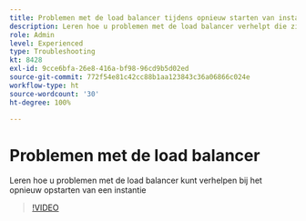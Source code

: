 ```yaml
---
title: Problemen met de load balancer tijdens opnieuw starten van instantie
description: Leren hoe u problemen met de load balancer verhelpt die zijn opgetreden tijdens het opnieuw opstarten van een instantie
role: Admin
level: Experienced
type: Troubleshooting
kt: 8428
exl-id: 9cce6bfa-26e8-416a-bf98-96cd9b5d02ed
source-git-commit: 772f54e81c42cc88b1aa123843c36a06866c024e
workflow-type: ht
source-wordcount: '30'
ht-degree: 100%

---
```


# Problemen met de load balancer

Leren hoe u problemen met de load balancer kunt verhelpen bij het opnieuw opstarten van een instantie
>[!VIDEO](https://video.tv.adobe.com/v/335984?quality=12)

